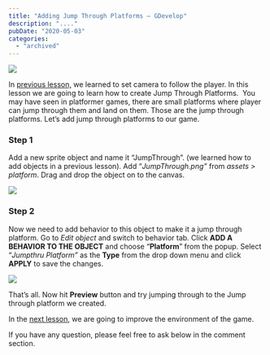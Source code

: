 ```yaml
---
title: "Adding Jump Through Platforms – GDevelop"
description: "...."
pubDate: "2020-05-03"
categories: 
  - "archived"
---
```


[![](/images/00_GDevelop_Tutorial_for_beginners.PNG)](https://1.bp.blogspot.com/-ooaAnBJVIVI/XpyZp6wIMkI/AAAAAAAALFU/W0VAzxGoDhUpYFr_B7oKG-MB85uJSOmIwCPcBGAYYCw/s1600/00_GDevelop_Tutorial_for_beginners.PNG)

  
  

In [previous lesson,](https://www.buddhilive.com/2020/04/moving-camera-with-player-gdevelop.html) we learned to set camera to follow the player. In this lesson we are going to learn how to create Jump Through Platforms.  You may have seen in platformer games, there are small platforms where player can jump through them and land on them. Those are the jump through platforms. Let’s add jump through platforms to our game.

### Step 1

Add a new sprite object and name it “JumpThrough”. (we learned how to add objects in a previous lesson). Add “_JumpThrough.png”_ from _assets > platform_. Drag and drop the object on to the canvas.

  

[![](/images/34.jumpthrough.png)](https://1.bp.blogspot.com/-2_nJx2dNAgc/Xq7uXEUVZSI/AAAAAAAALTM/9v6umE9BafAQB35w76DgxM2pTz-KyPydgCLcBGAsYHQ/s1600/34.jumpthrough.png)

  

### Step 2

Now we need to add behavior to this object to make it a jump through platform. Go to _Edit object_ and switch to behavior tab. Click **ADD A BEHAVIOR TO THE OBJECT** and choose “**Platform**” from the popup. Select “_Jumpthru Platform”_ as the **Type** from the drop down menu and click **APPLY** to save the changes.  
  

[![](/images/35.jumpthru.PNG)](https://1.bp.blogspot.com/-AjqmaQvQtDY/Xq7unjcjIzI/AAAAAAAALTQ/1o66QUeI80YE5UKX_9-kWAlMRkUE3EimgCLcBGAsYHQ/s1600/35.jumpthru.PNG)

  

That’s all. Now hit **Preview** button and try jumping through to the Jump through platform we created.

In the [next lesson](https://www.buddhilive.com/2020/05/adding-background-objects-to-game.html), we are going to improve the environment of the game.  
  

If you have any question, please feel free to ask below in the comment section.
